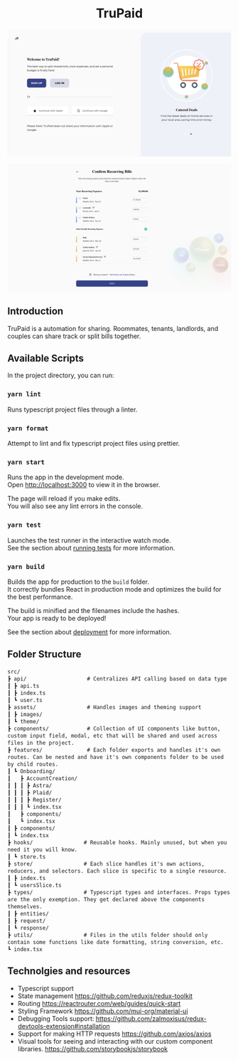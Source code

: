 <p>&nbsp;&nbsp;&nbsp;&nbsp;&nbsp;&nbsp;</p>

<p align="center">
  <h1 align="center">TruPaid</h1>
</p>

<p align="center">
<img alt="TruPaid" width="950" src="https://github.com/kkumarcodes/Trupaid/blob/main/screenshots/ss1.png"/>
</p>
<p align="center">
<img alt="TruPaid" width="950" src="https://github.com/kkumarcodes/Trupaid/blob/main/screenshots/ss2.png"/>
</p>

## Introduction

TruPaid is a automation for sharing. Roommates, tenants, landlords, and couples can share track or split bills together.

## Available Scripts

In the project directory, you can run:

### `yarn lint`

Runs typescript project files through a linter.

### `yarn format`

Attempt to lint and fix typescript project files using prettier.
### `yarn start`

Runs the app in the development mode.<br />
Open [http://localhost:3000](http://localhost:3000) to view it in the browser.

The page will reload if you make edits.<br />
You will also see any lint errors in the console.

### `yarn test`

Launches the test runner in the interactive watch mode.<br />
See the section about [running tests](https://facebook.github.io/create-react-app/docs/running-tests) for more information.

### `yarn build`

Builds the app for production to the `build` folder.<br />
It correctly bundles React in production mode and optimizes the build for the best performance.

The build is minified and the filenames include the hashes.<br />
Your app is ready to be deployed!

See the section about [deployment](https://facebook.github.io/create-react-app/docs/deployment) for more information.

## Folder Structure

```
src/
┣ api/                   # Centralizes API calling based on data type
┃ ┣ api.ts
┃ ┣ index.ts
┃ ┗ user.ts
┣ assets/                # Handles images and theming support
┃ ┣ images/
┃ ┗ theme/
┣ components/            # Collection of UI components like button, custom input field, modal, etc that will be shared and used across files in the project.
┣ features/              # Each folder exports and handles it's own routes. Can be nested and have it's own components folder to be used by child routes.
┃ ┗ Onboarding/
┃   ┣ AccountCreation/
┃ ┃ ┃ ┣ Astra/
┃ ┃ ┃ ┣ Plaid/
┃ ┃ ┃ ┣ Register/
┃ ┃ ┃ ┗ index.tsx
┃   ┣ components/
┃   ┗ index.tsx
┃ ┣ components/
┃ ┗ index.tsx
┣ hooks/                # Reusable hooks. Mainly unused, but when you need it you will know.
┃ ┗ store.ts
┣ store/                # Each slice handles it's own actions, reducers, and selectors. Each slice is specific to a single resource.
┃ ┣ index.ts
┃ ┗ usersSlice.ts
┣ types/                # Typescript types and interfaces. Props types are the only exemption. They get declared above the components themselves.
┃ ┣ entities/
┃ ┣ request/
┃ ┗ response/
┣ utils/                # Files in the utils folder should only contain some functions like date formatting, string conversion, etc.
┗ index.tsx

```

## Technolgies and resources
- Typescript support
- State management
  https://github.com/reduxjs/redux-toolkit
- Routing
  https://reactrouter.com/web/guides/quick-start
- Styling Framework
  https://github.com/mui-org/material-ui
- Debugging Tools support:
  https://github.com/zalmoxisus/redux-devtools-extension#installation
- Support for making HTTP requests
  https://github.com/axios/axios
- Visual tools for seeing and interacting with our custom component libraries.
  https://github.com/storybookjs/storybook

